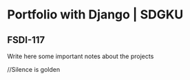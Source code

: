 # Portfolio with Django | SDGKU

## FSDI-117

Write here some important notes about the projects 

//Silence is golden
